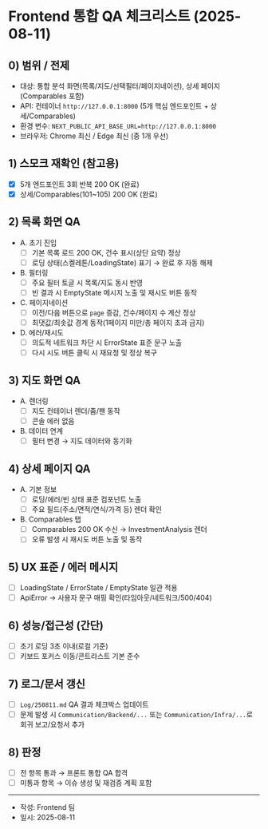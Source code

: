 # Frontend 통합 QA 체크리스트 (2025-08-11)

## 0) 범위 / 전제

- 대상: 통합 분석 화면(목록/지도/선택필터/페이지네이션), 상세 페이지(Comparables 포함)
- API: 컨테이너 `http://127.0.0.1:8000` (5개 핵심 엔드포인트 + 상세/Comparables)
- 환경 변수: `NEXT_PUBLIC_API_BASE_URL=http://127.0.0.1:8000`
- 브라우저: Chrome 최신 / Edge 최신 (중 1개 우선)

## 1) 스모크 재확인 (참고용)

- [x] 5개 엔드포인트 3회 반복 200 OK (완료)
- [x] 상세/Comparables(101~105) 200 OK (완료)

## 2) 목록 화면 QA

- A. 초기 진입
  - [ ] 기본 목록 로드 200 OK, 건수 표시(상단 요약) 정상
  - [ ] 로딩 상태(스켈레톤/LoadingState) 표기 → 완료 후 자동 해제
- B. 필터링
  - [ ] 주요 필터 토글 시 목록/지도 동시 반영
  - [ ] 빈 결과 시 EmptyState 메시지 노출 및 재시도 버튼 동작
- C. 페이지네이션
  - [ ] 이전/다음 버튼으로 `page` 증감, 건수/페이지 수 계산 정상
  - [ ] 최댓값/최솟값 경계 동작(1페이지 미만/총 페이지 초과 금지)
- D. 에러/재시도
  - [ ] 의도적 네트워크 차단 시 ErrorState 표준 문구 노출
  - [ ] 다시 시도 버튼 클릭 시 재요청 및 정상 복구

## 3) 지도 화면 QA

- A. 렌더링
  - [ ] 지도 컨테이너 렌더/줌/팬 동작
  - [ ] 콘솔 에러 없음
- B. 데이터 연계
  - [ ] 필터 변경 → 지도 데이터와 동기화

## 4) 상세 페이지 QA

- A. 기본 정보
  - [ ] 로딩/에러/빈 상태 표준 컴포넌트 노출
  - [ ] 주요 필드(주소/면적/연식/가격 등) 렌더 확인
- B. Comparables 탭
  - [ ] Comparables 200 OK 수신 → InvestmentAnalysis 렌더
  - [ ] 오류 발생 시 재시도 버튼 노출 및 동작

## 5) UX 표준 / 에러 메시지

- [ ] LoadingState / ErrorState / EmptyState 일관 적용
- [ ] ApiError → 사용자 문구 매핑 확인(타임아웃/네트워크/500/404)

## 6) 성능/접근성 (간단)

- [ ] 초기 로딩 3초 이내(로컬 기준)
- [ ] 키보드 포커스 이동/콘트라스트 기본 준수

## 7) 로그/문서 갱신

- [ ] `Log/250811.md` QA 결과 체크박스 업데이트
- [ ] 문제 발생 시 `Communication/Backend/...` 또는 `Communication/Infra/...`로 회귀 보고/요청서 추가

## 8) 판정

- [ ] 전 항목 통과 → 프론트 통합 QA 합격
- [ ] 미통과 항목 → 이슈 생성 및 재검증 계획 포함

---

- 작성: Frontend 팀
- 일시: 2025-08-11
